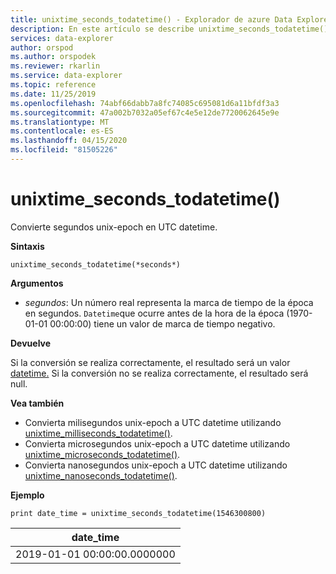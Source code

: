 ```yaml
---
title: unixtime_seconds_todatetime() - Explorador de azure Data Explorer ? Microsoft Docs
description: En este artículo se describe unixtime_seconds_todatetime() en Azure Data Explorer.
services: data-explorer
author: orspod
ms.author: orspodek
ms.reviewer: rkarlin
ms.service: data-explorer
ms.topic: reference
ms.date: 11/25/2019
ms.openlocfilehash: 74abf66dabb7a8fc74085c695081d6a11bfdf3a3
ms.sourcegitcommit: 47a002b7032a05ef67c4e5e12de7720062645e9e
ms.translationtype: MT
ms.contentlocale: es-ES
ms.lasthandoff: 04/15/2020
ms.locfileid: "81505226"
---
```

# <a name="unixtime_seconds_todatetime"></a>unixtime_seconds_todatetime()

Convierte segundos unix-epoch en UTC datetime.

**Sintaxis**

`unixtime_seconds_todatetime(*seconds*)`

**Argumentos**

* *segundos*: Un número real representa la marca de tiempo de la época en segundos. `Datetime`que ocurre antes de la hora de la época (1970-01-01 00:00:00) tiene un valor de marca de tiempo negativo.

**Devuelve**

Si la conversión se realiza correctamente, el resultado será un valor [datetime.](./scalar-data-types/datetime.md) Si la conversión no se realiza correctamente, el resultado será null.

**Vea también**

* Convierta milisegundos unix-epoch a UTC datetime utilizando [unixtime_milliseconds_todatetime()](unixtime-milliseconds-todatetimefunction.md).
* Convierta microsegundos unix-epoch a UTC datetime utilizando [unixtime_microseconds_todatetime()](unixtime-microseconds-todatetimefunction.md).
* Convierta nanosegundos unix-epoch a UTC datetime utilizando [unixtime_nanoseconds_todatetime()](unixtime-nanoseconds-todatetimefunction.md).

**Ejemplo**

```kusto
print date_time = unixtime_seconds_todatetime(1546300800)
```

|date_time|
|---|
|2019-01-01 00:00:00.0000000|